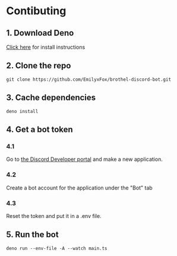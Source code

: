 # Contibuting
## 1. Download Deno
[Click here](https://deno.com/) for install instructions

## 2. Clone the repo
```shell
git clone https://github.com/EmilyxFox/brothel-discord-bot.git
```

## 3. Cache dependencies
```shell
deno install
```

## 4. Get a bot token
### 4.1
Go to [the Discord Developer portal](https://discord.com/developers/applications) and make a new application.

### 4.2
Create a bot account for the application under the "Bot" tab

### 4.3
Reset the token and put it in a .env file.

## 5. Run the bot
```shell
deno run --env-file -A --watch main.ts
```